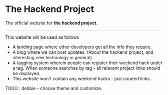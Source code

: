 # The Hackend Project

The official website for **the hackend project**.


--------

This website will be used as follows 
* A landing page where other developers get all the info they require. 
* A blog where we can post updates. (About the hackend project, and interesting new technology in general)
* A tagging system wherein people can register their weekend hack under a tag. When someone searches by tag - all relavent project links should be displayed. 
* This website won't contain any weekend hacks - just curated links.


TODO : debbie - choose theme and customize.
